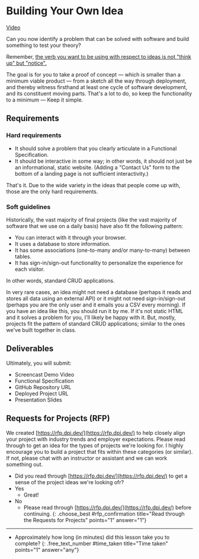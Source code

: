 # Building Your Own Idea

<div class="alert alert-primary mt-2">

[Video](https://youtu.be/meNvup0lX0U)

</div>

Can you now identify a problem that can be solved with software and build something to test your theory?

Remember, [the verb you want to be using with respect to ideas is not "think up" but "notice".](https://paulgraham.com/startupideas.html)

The goal is for you to take a proof of concept — which is smaller than a minimum viable product — from a sketch all the way through deployment, and thereby witness firsthand at least one cycle of software development, and its constituent moving parts.
That's a lot to do, so keep the functionality to a minimum — Keep it simple. <!-- TODO: link to lesson -->

## Requirements

### Hard requirements
- It should solve a problem that you clearly articulate in a Functional Specification. <!-- TODO: link to lesson -->
- It should be interactive in some way; in other words, it should not just be an informational, static website. (Adding a "Contact Us" form to the bottom of a landing page is not sufficient interactivity.)

That's it. Due to the wide variety in the ideas that people come up with, those are the only hard requirements.

### Soft guidelines
Historically, the vast majority of final projects (like the vast majority of software that we use on a daily basis) have also fit the following pattern:

- You can interact with it through your browser.
- It uses a database to store information.
- It has some associations (one-to-many and/or many-to-many) between tables.
- It has sign-in/sign-out functionality to personalize the experience for each visitor.

In other words, standard CRUD applications.

In very rare cases, an idea might not need a database (perhaps it reads and stores all data using an external API) or it might not need sign-in/sign-out (perhaps you are the only user and it emails you a CSV every morning). If you have an idea like this, you should run it by me. If it's not static HTML and it solves a problem for you, I'll likely be happy with it. But, mostly, projects fit the pattern of standard CRUD applications; similar to the ones we've built together in class.

## Deliverables
Ultimately, you will submit:
<!-- TODO: link to lessons -->
- Screencast Demo Video
- Functional Specification
- GitHub Repository URL
- Deployed Project URL
- Presentation Slides

## Requests for Projects (RFP)
We created [https://rfp.dpi.dev/](https://rfp.dpi.dev/) to help closely align your project with industry trends and employer expectations. Please read through to get an idea for the types of projects we're looking for. I highly encourage you to build a project that fits within these categories (or similar). If not, please chat with an instructor or assistant and we can work something out.

<!-- TODO: question to verify you read the rfp -->
- Did you read through [https://rfp.dpi.dev/](https://rfp.dpi.dev/) to get a sense of the project ideas we're looking ofr?
- Yes
  - Great!
- No
  - Please read through [https://rfp.dpi.dev/](https://rfp.dpi.dev/) before continuing.
{: .choose_best #rfp_confirmation title="Read through the Requests for Projects" points="1" answer="1"}

<!-- TODO: How to think about project ideas -->

---

- Approximately how long (in minutes) did this lesson take you to complete?
{: .free_text_number #time_taken title="Time taken" points="1" answer="any"}
